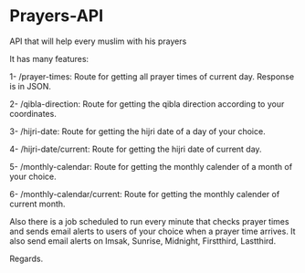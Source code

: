 # Prayers-API
API that will help every muslim with his prayers

It has many features:

1- /prayer-times: Route for getting all prayer times of current day. Response is in JSON.

2- /qibla-direction: Route for getting the qibla direction according to your coordinates.

3- /hijri-date: Route for getting the hijri date of a day of your choice.

4- /hijri-date/current: Route for getting the hijri date of current day.

5- /monthly-calendar: Route for getting the monthly calender of a month of your choice.

6- /monthly-calendar/current: Route for getting the monthly calender of current month.

Also there is a job scheduled to run every minute that checks prayer times and sends email alerts to users of your choice when a prayer time arrives. It also send email alerts on Imsak, Sunrise, Midnight, Firstthird, Lastthird.

Regards.
